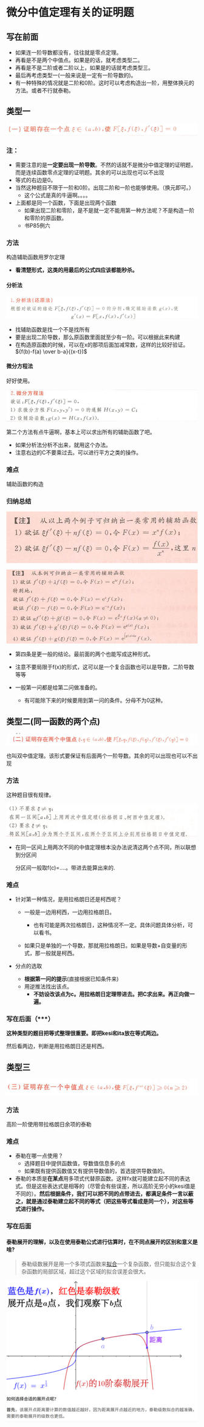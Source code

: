 # 微分中值定理有关的证明题

## 写在前面

+ 如果连一阶导数都没有，往往就是零点定理。
+ 再看是不是两个中值点。如果是的话，就考虑类型二。
+ 再看是不是二阶或者二阶以上，如果是的话就考虑类型三。
+ 最后再考虑类型一(一般来说是一定有一阶导数的)。
+ 有一种特殊的情况就是二阶和0阶。这时可以考虑构造出一阶，用整体换元的方法。或者不行就泰勒。

## 类型一

![image-20220923160329471](https://raw.githubusercontent.com/Alemdx/pic-bed/master/math3/image-20220923160329471.png)

### 注：

+ 需要注意的是**一定要出现一阶导数**。不然的话就不是微分中值定理的证明题，而是连续函数零点定理的证明题。其余的可以出现也可以不出现
+ 等式的右边是0。
+ 当然这种题目不限于一阶和0阶。出现二阶和一阶也能够使用。（换元即可。）
  + 这个公式是真的牛逼啊。。。。
+ 上面都是同一个函数，下面是出现两个函数
  + 如果出现二阶和零阶，是不是就一定不能用第一种方法呢？不是构造一阶和零阶的原函数。
  + 书P85例六

### 方法

构造辅助函数用罗尔定理

+ **看清楚形式，这类的用最后的公式四应该都能秒杀。**

#### 分析法

![image-20220923160747243](https://raw.githubusercontent.com/Alemdx/pic-bed/master/math3/image-20220923160747243.png)

+ 找辅助函数是找一个不是找所有
+ 要是出现二阶导数，那么原函数里面就至少有一阶。可以根据此来构建
+ 在构造原函数的时候，可以在x的那项后面加减常数，这样的比较好验证。${f(b)-f(a) \over b-a}{(x-t})$

#### 微分方程法

好好使用。

![image-20220923160802557](https://raw.githubusercontent.com/Alemdx/pic-bed/master/math3/image-20220923160802557.png)

第二个方法有点牛逼啊，基本上可以求出所有的辅助函数了吧。

+ 如果分析法分析不出来，就用这个办法。
+ 注意右边的C不要乘过去。可以进行平方之类的操作。

### 难点

辅助函数的构造

### 归纳总结

![image-20220923193221305](https://raw.githubusercontent.com/Alemdx/pic-bed/master/math3/image-20220923193221305.png)

![image-20220923193708199](https://raw.githubusercontent.com/Alemdx/pic-bed/master/math3/image-20220923193708199.png)

+ 第四条是更一般的结论。最前面的两个也能写成这种形式。

+ 注意不要局限于f(x)的形式，这可以是一个复合函数也可以是导数，二阶导数等等
+ 一般第一问都是给第二问做准备的。
  + 有可能除下来的时候要用到第一问的条件。分母不为0这种。

## 类型二(同一函数的两个点)

![image-20220923202142624](https://raw.githubusercontent.com/Alemdx/pic-bed/master/math3/image-20220923202142624.png)

也叫双中值定理。该形式要保证有后面两个一阶导数。其余的可以出现也可以不出现

### 方法

这种题目很有规律。

![image-20220923202344213](https://raw.githubusercontent.com/Alemdx/pic-bed/master/math3/image-20220923202344213.png)

+ 在同一区间上用两次不同的中值定理根本没办法说清这两个点不同，所以联想到分区间

  分区间一般取f(c)=....。带进去能算出来的.

### 难点

+  针对第一种情况，是用拉格朗日还是柯西呢？
   +  一般是一边用柯西，一边用拉格朗日。
      +  也有可能是两次拉格朗日，这种情况不一定。具体问题具体分析，可以看书。

   +  如果只是单独的一个导数，那就用拉格朗日。如果是导数+自变量的形式，那一般就是柯西。

+  分点的选取
   + **根据第一问的提示**(直接根据已知条件来)
   + 用逆推法找出该点。
     + **不妨设改该点为c。用拉格朗日定理带进去。把C求出来。再正向做一遍。**

### 写在后面（***）

**这种类型的题目把等式整理很重要。即把kesi和ita放在等式两边。**

然后看两边，判断是用拉格朗日还是柯西。

## 类型三

![image-20220924135440762](https://raw.githubusercontent.com/Alemdx/pic-bed/master/math3/image-20220924135440762.png)

### 方法

高阶一阶使用带拉格朗日余项的泰勒

### 难点

+ 泰勒在哪一点使用？
  + 选择题目中提供函数值，导数值信息多的点
  + 如果既有提供函数值又有提供导数值的，首选提供导数值的。
+ 泰勒的本质是**在某点**用多项式代替原函数。这样fx就可能建立起不同的表达式。但是这些表达式是相等的（尽管会有些误差，所以高阶无穷小的kesi值是不同的）。**然后根据条件，我们可以把不同的点带进去，都满足条件一言以蔽之，就是通过泰勒建立起不同的等式（把这些等式看成是同一个），对这些等式进行操作。**

### 写在后面

#### 泰勒展开的理解，以及在使用泰勒公式进行估算时，在不同点展开的区别和意义是啥?

>  泰勒级数展开是用一个多项式函数来[拟合](https://so.csdn.net/so/search?q=拟合&spm=1001.2101.3001.7020)一个复杂函数，但只能拟合这个复杂函数的局部区域，超过这个区域的拟合误差会很大。

![image-20220928233330263](https://raw.githubusercontent.com/Alemdx/pic-bed/master/math3/image-20220928233330263.png)
